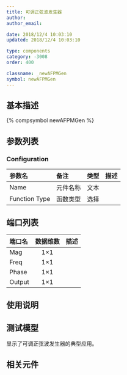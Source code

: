 ```yaml
---
title: 可调正弦波发生器
author: 
author_email:

date: 2018/12/4 10:03:10
updated: 2018/12/4 10:03:10

type: components
category: -3008
order: 400

classname: _newAFPMGen
symbol: newAFPMGen
---
```

## 基本描述
{% compsymbol newAFPMGen %}

## 参数列表
### Configuration
| 参数名 | 备注 | 类型 | 描述 |
| :--- | :--- | :--: | :--- |
| Name | 元件名称 | 文本 |  |
| Function Type | 函数类型 | 选择 |  |


## 端口列表

| 端口名 | 数据维数 | 描述 |
| :--- | :--:  | :--- |
| Mag | 1×1 | |                   
| Freq | 1×1 | |                   
| Phase | 1×1 | |                   
| Output | 1×1 | |                   

## 使用说明


## 测试模型
[<test name>](<test link>)显示了可调正弦波发生器的典型应用。

## 相关元件


